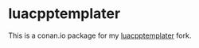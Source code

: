 # luacpptemplater

This is a conan.io package for my [luacpptemplater](https://github.com/sztomi/luacpptemplater) fork.
